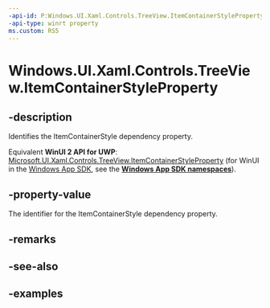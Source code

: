 ```yaml
---
-api-id: P:Windows.UI.Xaml.Controls.TreeView.ItemContainerStyleProperty
-api-type: winrt property
ms.custom: RS5
---
```


<!-- Property syntax.
public DependencyProperty ItemContainerStyleProperty { get; }
-->

# Windows.UI.Xaml.Controls.TreeView.ItemContainerStyleProperty

## -description

Identifies the ItemContainerStyle dependency property.

Equivalent **WinUI 2 API for UWP**: [Microsoft.UI.Xaml.Controls.TreeView.ItemContainerStyleProperty](/windows/winui/api/microsoft.ui.xaml.controls.treeview.itemcontainerstyleproperty) (for WinUI in the [Windows App SDK](/windows/apps/windows-app-sdk/), see the **[Windows App SDK namespaces](/windows/windows-app-sdk/api/winrt/)**).

## -property-value

The identifier for the ItemContainerStyle dependency property.

## -remarks

## -see-also

## -examples

